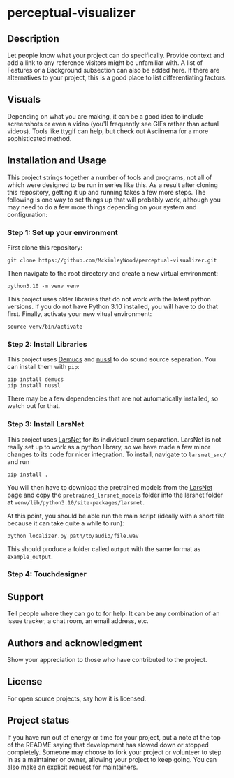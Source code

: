 # perceptual-visualizer

## Description
Let people know what your project can do specifically. Provide context and add a link to any reference visitors might be unfamiliar with. A list of Features or a Background subsection can also be added here. If there are alternatives to your project, this is a good place to list differentiating factors.

## Visuals
Depending on what you are making, it can be a good idea to include screenshots or even a video (you'll frequently see GIFs rather than actual videos). Tools like ttygif can help, but check out Asciinema for a more sophisticated method.

## Installation and Usage
This project strings together a number of tools and programs, not all of which were designed to be run in series like this. As a result after cloning this repository, getting it up and running takes a few more steps. The following is one way to set things up that will probably work, although you may need to do a few more things depending on your system and configuration:

### Step 1: Set up your environment
First clone this repository:
```
git clone https://github.com/MckinleyWood/perceptual-visualizer.git
```
Then navigate to the root directory and create a new virtual environment:
```
python3.10 -m venv venv
```
This project uses older libraries that do not work with the latest python versions. If you do not have Python 3.10 installed, you will have to do that first. Finally, activate your new vitual environment:
```
source venv/bin/activate
```

### Step 2: Install Libraries
This project uses [Demucs](https://github.com/adefossez/demucs) and [nussl](https://github.com/nussl/nussl) to do sound source separation. You can install them with `pip`:
```
pip install demucs
pip install nussl
```
There may be a few dependencies that are not automatically installed, so watch out for that.

### Step 3: Install LarsNet
This project uses [LarsNet](https://github.com/polimi-ispl/larsnet) for its individual drum separation. LarsNet is not really set up to work as a python library, so we have made a few minor changes to its code for nicer integration. To install, navigate to `larsnet_src/` and run 
```
pip install .
```
You will then have to download the pretrained models from the [LarsNet page](https://github.com/polimi-ispl/larsnet) and copy the `pretrained_larsnet_models` folder into the larsnet folder at `venv/lib/python3.10/site-packages/larsnet`.

At this point, you should be able run the main script (ideally with a short file because it can take quite a while to run):
```
python localizer.py path/to/audio/file.wav
```
This should produce a folder called `output` with the same format as `example_output`.

### Step 4: Touchdesigner

## Support
Tell people where they can go to for help. It can be any combination of an issue tracker, a chat room, an email address, etc.

## Authors and acknowledgment
Show your appreciation to those who have contributed to the project.

## License
For open source projects, say how it is licensed.

## Project status
If you have run out of energy or time for your project, put a note at the top of the README saying that development has slowed down or stopped completely. Someone may choose to fork your project or volunteer to step in as a maintainer or owner, allowing your project to keep going. You can also make an explicit request for maintainers.
